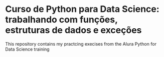# Curso de Python para Data Science: trabalhando com funções, estruturas de dados e exceções

This repository contains my practcing execises from the Alura Python for Data Science training
